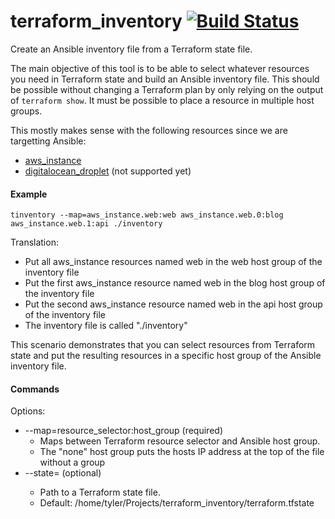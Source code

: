 terraform_inventory [![Build Status](https://travis-ci.org/bandwidthcom/terraform-inventory.svg)](https://travis-ci.org/bandwidthcom/terraform-inventory)
=========

Create an Ansible inventory file from a Terraform state file.

The main objective of this tool is to be able to select whatever resources you need in Terraform state and build an Ansible inventory file. This should be possible without changing a Terraform plan by only relying on the output of ```terraform show```. It must be possible to place a resource in multiple host groups.

This mostly makes sense with the following resources since we are targetting Ansible:
- [aws_instance](http://www.terraform.io/docs/providers/aws/r/instance.html)
- [digitalocean_droplet](http://www.terraform.io/docs/providers/do/r/droplet.html) (not supported yet)

#### Example
```
tinventory --map=aws_instance.web:web aws_instance.web.0:blog aws_instance.web.1:api ./inventory
```
Translation:
- Put all aws_instance resources named web in the web host group of the inventory file
- Put the first aws_instance resource named web in the blog host group of the inventory file
- Put the second aws_instance resource named web in the api host group of the inventory file
- The inventory file is called "./inventory"

This scenario demonstrates that you can select resources from Terraform state and put the resulting resources in a specific host group of the Ansible inventory file.

#### Commands
Options:
  - --map=resource_selector:host_group (required)
    - Maps between Terraform resource selector and Ansible host group.
    - The "none" host group puts the hosts IP address at the top of the file without a group
  - --state=<path to state file> (optional)
    - Path to a Terraform state file.
    - Default: /home/tyler/Projects/terraform_inventory/terraform.tfstate
